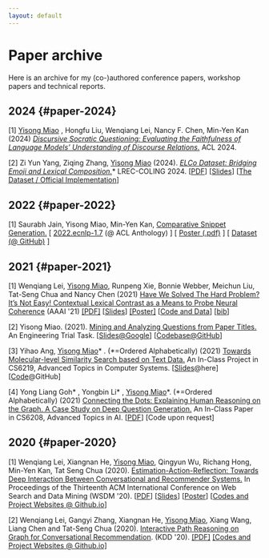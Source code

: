 ```yaml
---
layout: default
---
```


# Paper archive

Here is an archive for my (co-)authored conference papers, workshop papers and technical reports. 


## 2024 {#paper-2024}

[1]  <u>Yisong Miao</u> , Hongfu Liu, Wenqiang Lei, Nancy F. Chen, Min-Yen Kan (2024)  <u><i>Discursive Socratic Questioning: Evaluating the Faithfulness of Language Models’ Understanding of Discourse Relations.</i></u> ACL 2024. <br>

[2] Zi Yun Yang, Ziqing Zhang, <u>Yisong Miao</u> (2024). <u><i>ELCo Dataset: Bridging Emoji and Lexical Composition.</i></u>\* LREC-COLING 2024. [[PDF](https://yisong.me/publications/ELCo@LREC-COLING24.pdf)] [[Slides](https://yisong.me/publications/ELCo@LREC-COLING24-Oral.pdf)] [[The Dataset / Official Implementation](https://github.com/WING-NUS/ELCo)] <br>

## 2022 {#paper-2022}

[1] Saurabh Jain, Yisong Miao, Min-Yen Kan, <u>Comparative Snippet Generation.</u> [ [2022.ecnlp-1.7](https://www.aclweb.org/anthology/2022.ecnlp-1.7/) (@ ACL Anthology) ] [ [Poster (.pdf)](https://www.comp.nus.edu.sg/~kanmy/talks/poster_v2.pdf) ] [ [Dataset (@ GitHub)](https://github.com/wing-nus/comparative-snippet-generation-dataset) ] 

<!-- <u>One sentence summary:</u> We create a corpus for product review and experiment with computational models to generate comparative sentences based on the corpus.  -->



## 2021 {#paper-2021}

[1] Wenqiang Lei, <u>Yisong Miao</u>, Runpeng Xie, Bonnie Webber, Meichun Liu, Tat-Seng Chua and Nancy Chen (2021) <u>Have We Solved The Hard Problem? It’s Not Easy! Contextual Lexical Contrast as a Means to Probe Neural Coherence</u> (AAAI '21) [[PDF]](https://cont2lex.github.io/files/8523.LeiW.pdf) [[Slides](https://cont2lex.github.io/files/cont2lex-slides-20min.pdf)] [[Poster]](https://cont2lex.github.io/files/aaai-poster-final.pdf) [[Code and Data](https://cont2lex.github.io)] [[bib](publications/AAAI-21-bib.md)]

<!-- <u>One sentence summary:</u> We find not all antonyms exhibit a contrasting meaning in context and provides the first corpus to characterize such a phenomenon.  -->

[2] Yisong Miao. (2021). <u>Mining and Analyzing Questions from Paper Titles.</u> An Engineering Trial Task. [[Slides@Google](https://docs.google.com/presentation/d/1d0xlTMaDiJ_x_VW1rEop4HEhbAZ5piqsC0lPZmGy7bg/edit?usp=sharing)] [[Codebase@GitHub](https://github.com/YisongMiao/Q-Title)]

<!-- <u>One sentence summary:</u> We provide a tool to automatically find all questions from paper titles in dblp libarary.  -->

[3] Yihao Ang, <u>Yisong Miao</u>* . (\*=Ordered Alphabetically) (2021) <u>Towards Molecular-level Similarity Search based on Text Data.</u> An In-Class Project in CS6219, Advanced Topics in Computer Systems. [[Slides](publications/CS6219-Slides.pdf)@here] [[Code](https://github.com/YisongMiao/text-dna)@GitHub]

<!-- <u>One sentence summary:</u> We embed text 🔤 into DNA 🧬 and support similarity search. -->

[4] Yong Liang Goh* , Yongbin Li* , <u>Yisong Miao</u>\*. (\*=Ordered Alphabetically) (2021) <u>Connecting the Dots: Explaining Human Reasoning on the Graph. A Case Study on Deep Question Generation.</u> An In-Class Paper in CS6208, Advanced Topics in AI. [[PDF](publications/tech-report-eDQG.pdf)] [Code upon request]

<!-- <u>One sentence summary:</u> We explore the importance of nodes and edges for the reasoning in question generation.  -->



## 2020 {#paper-2020}

[1] Wenqiang Lei, Xiangnan He, <u>Yisong Miao</u>, Qingyun Wu, Richang Hong, Min-Yen Kan, Tat Seng Chua (2020). <u>Estimation-Action-Reflection: Towards Deep Interaction Between Conversational and Recommender Systems.</u> In Proceedings of the Thirteenth ACM International Conference on Web Search and Data Mining (WSDM '20). [[PDF](https://yisong.me/publications/wsdm20-EARS.pdf)]  [[Slides](https://ear-conv-rec.github.io/EAR-slides-wsdm.pdf)] [[Poster](https://ear-conv-rec.github.io/EAR-poster-wsdm.pdf)]  [[Codes and Project Websites @ Github.io](https://ear-conv-rec.github.io/)] 

<!-- <u>One sentence summary:</u> We are the first to consider multi-round conversational recommendation and propose a three-step solution for that.  -->

[2] Wenqiang Lei, Gangyi Zhang, Xiangnan He, <u>Yisong Miao</u>, Xiang Wang, Liang Chen and Tat-Seng Chua (2020). <u>Interactive Path Reasoning on Graph for Conversational Recommendation</u>. (KDD '20). [[PDF]](https://arxiv.org/abs/2007.00194) [[Codes and Project Websites @ Github.io]](https://cpr-conv-rec.github.io/)
